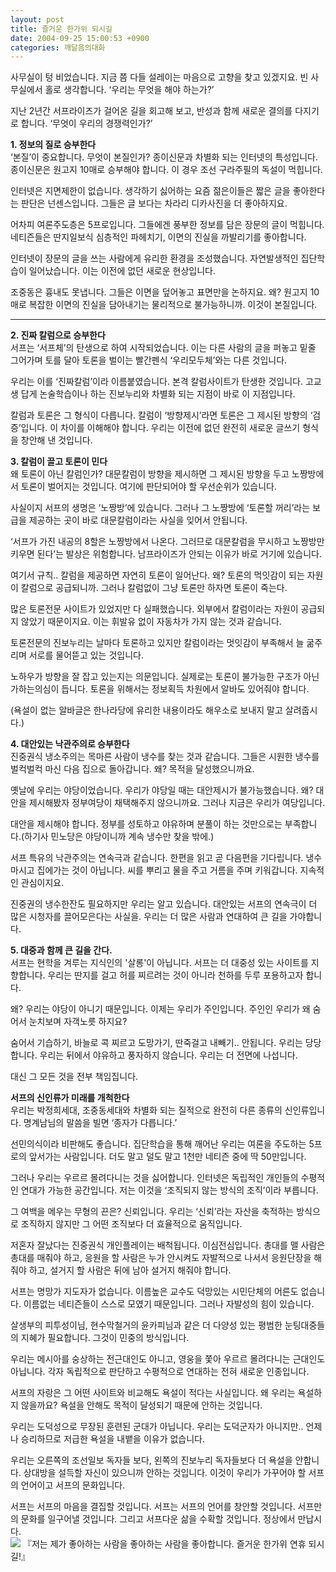 ```yaml
---
layout: post
title: 즐거운 한가위 되시길
date: 2004-09-25 15:00:53 +0900
categories: 깨달음의대화
---
```

사무실이 텅 비었습니다. 지금 쯤 다들 설레이는 마음으로 고향을 찾고 있겠지요. 빈 사무실에서 홀로 생각합니다. ‘우리는 무엇을 해야 하는가?’    
  
지난 2년간 서프라이즈가 걸어온 길을 회고해 보고, 반성과 함께 새로운 결의를 다지기로 합니다. ‘무엇이 우리의 경쟁력인가?’    
  
**1. 정보의 질로 승부한다**   
‘본질’이 중요합니다. 무엇이 본질인가? 종이신문과 차별화 되는 인터넷의 특성입니다. 종이신문은 원고지 10매로 승부해야 합니다. 이 경우 조선 구라주필의 독설이 먹힙니다.    
  
인터넷은 지면제한이 없습니다. 생각하기 싫어하는 요즘 젊은이들은 짧은 글을 좋아한다는 판단은 넌센스입니다. 그들은 글 보다는 차라리 디카사진을 더 좋아하지요.    
  
어차피 여론주도층은 5프로입니다. 그들에겐 풍부한 정보를 담은 장문의 글이 먹힙니다. 네티즌들은 딴지일보식 심층적인 파헤치기, 이면의 진실을 까발리기를 좋아합니다.    
  
인터넷이 장문의 글을 쓰는 사람에게 유리한 환경을 조성했습니다. 자연발생적인 집단학습이 일어났습니다. 이는 이전에 없던 새로운 현상입니다.    
  
조중동은 흉내도 못냅니다. 그들은 이면을 덮어놓고 표면만을 논하지요. 왜? 원고지 10매로 복잡한 이면의 진실을 담아내기는 물리적으로 불가능하니까. 이것이 본질입니다.   
****   
**2. 진짜 칼럼으로 승부한다**   
서프는 ‘서프체’의 탄생으로 하여 시작되었습니다. 이는 다른 사람의 글을 퍼놓고 밑줄 그어가며 토를 달아 토론을 벌이는 빨간펜식 ‘우리모두체’와는 다른 것입니다.    
  
우리는 이를 ‘진짜칼럼’이라 이름붙였습니다. 본격 칼럼사이트가 탄생한 것입니다. 고교생 답게 논술학습이나 하는 진보누리와 차별화 되는 지점이 바로 이 지점입니다. 
  
  
칼럼과 토론은 그 형식이 다릅니다. 칼럼이 ‘방향제시’라면 토론은 그 제시된 방향의 ‘검증’입니다. 이 차이를 이해해야 합니다. 우리는 이전에 없던 완전히 새로운 글쓰기 형식을 창안해 낸 것입니다.    
  
**3. 칼럼이 끌고 토론이 민다**   
왜 토론이 아닌 칼럼인가? 대문칼럼이 방향을 제시하면 그 제시된 방향을 두고 노짱방에서 토론이 벌어지는 것입니다. 여기에 판단되어야 할 우선순위가 있습니다.    
  
사실이지 서프의 생명은 ‘노짱방’에 있습니다. 그러나 그 노짱방에 ‘토론할 꺼리’라는 보급을 제공하는 곳이 바로 대문칼럼이라는 사실을 잊어서 안됩니다.    
  
‘서프가 가진 내공의 8할은 노짱방에서 나온다. 그러므로 대문칼럼을 무시하고 노짱방만 키우면 된다’는 발상은 위험합니다. 남프라이즈가 안되는 이유가 바로 거기에 있습니다.    
  
여기서 규칙.. 칼럼을 제공하면 자연히 토론이 일어난다. 왜? 토론의 먹잇감이 되는 자원이 칼럼으로 공급되니까. 그러나 칼럼없이 그냥 토론만 하자면 토론이 죽는다.    
  
많은 토론전문 사이트가 있었지만 다 실패했습니다. 외부에서 칼럼이라는 자원이 공급되지 않았기 때문이지요. 이는 휘발유 없이 자동차가 가지 않는 것과 같습니다.    
  
토론전문의 진보누리는 날마다 토론하고 있지만 칼럼이라는 멋잇감이 부족해서 늘 굶주리며 서로를 물어뜯고 있는 것입니다.    
  
노하우가 방향을 잘 잡고 있는지는 의문입니다. 실제로는 토론이 불가능한 구조가 아닌가하는의심이 듭니다. 토론을 위해서는 정보획득 차원에서 알바도 있어줘야 합니다.    
  
(욕설이 없는 알바글은 한나라당에 유리한 내용이라도 해우소로 보내지 말고 살려줍시다.)    
  
**4. 대안있는 낙관주의로 승부한다**   
진중권식 냉소주의는 목마른 사람이 냉수를 찾는 것과 같습니다. 그들은 시원한 냉수를 벌컥벌컥 마신 다음 집으로 돌아갑니다. 왜? 목적을 달성했으니까요. 
  
  
옛날에 우리는 야당이었습니다. 우리가 야당일 때는 대안제시가 불가능했습니다. 왜? 대안을 제시해봤자 정부여당이 채택해주지 않으니까요. 그러나 지금은 우리가 여당입니다.    
  
대안을 제시해야 합니다. 정부를 성토하고 야유하며 분풀이 하는 것만으로는 부족합니다.(하기사 민노당은 야당이니까 계속 냉수만 찾을 밖에.)    
  
서프 특유의 낙관주의는 연속극과 같습니다. 한편을 읽고 곧 다음편을 기다립니다. 냉수 마시고 집에가는 것이 아닙니다. 씨를 뿌리고 물을 주고 거름을 주며 키워갑니다. 지속적인 관심이지요.    
  
진중권의 냉수한잔도 필요하지만 우리는 알고 있습니다. 대안있는 서프의 연속극이 더 많은 시청자를 끌어모은다는 사실을. 우리는 더 많은 사람과 연대하여 큰 길을 가야합니다.    
  
**5. 대중과 함께 큰 길을 간다.**   
서프는 현학을 겨루는 지식인의 '살롱'이 아닙니다. 서프는 더 대중성 있는 사이트를 지향합니다. 우리는 딴지를 걸고 허를 찌르려는 것이 아니라 천하를 두루 포용하고자 합니다.    
  
왜? 우리는 야당이 아니기 때문입니다. 이제는 우리가 주인입니다. 주인인 우리가 왜 숨어서 눈치보며 자객노릇 하지요?    
  
숨어서 기습하기, 바늘로 콕 찌르고 도망가기, 딴죽걸고 내빼기.. 안됩니다. 우리는 당당합니다. 우리는 뒤에서 야유하고 풍자하지 않습니다. 우리는 더 전면에 나섭니다.    
  
대신 그 모든 것을 전부 책임집니다.    
  
**서프의 신인류가 미래를 개척한다**   
우리는 박정희세대, 조중동세대와 차별화 되는 질적으로 완전히 다른 종류의 신인류입니다. 명계남님의 말씀을 빌면 ‘종자가 다릅니다.’    
  
선민의식이라 비판해도 좋습니다. 집단학습을 통해 깨어난 우리는 여론을 주도하는 5프로의 앞서가는 사람입니다. 더도 말고 덜도 말고 1천만 네티즌 중에 딱 50만입니다.    
  
그러나 우리는 우르르 몰려다니는 것을 싫어합니다. 인터넷은 독립적인 개인들의 수평적인 연대가 가능한 공간입니다. 저는 이것을 ‘조직되지 않는 방식의 조직’이라 부릅니다.    
  
그 여백을 메우는 무형의 끈은? 신뢰입니다. 우리는 ‘신뢰’라는 자산을 축적하는 방식으로 조직하지 않지만 그 어떤 조직보다 더 효율적으로 움직입니다. 
  
  
저혼자 잘났다는 진중권식 개인플레이는 배척됩니다. 이심전심입니다. 총대를 맬 사람은 총대를 매줘야 하고, 응원을 할 사람은 누가 안시켜도 자발적으로 나서서 응원단장을 해줘야 하고, 설거지 할 사람은 뒤에 남아 설거지 해줘야 합니다.    
  
서프는 명망가 지도자가 없습니다. 이름높은 교수도 덕망있는 시민단체의 어른도 없습니다. 이름없는 네티즌들이 스스로 모였기 때문입니다. 그러나 자발성의 힘이 있습니다.    
  
살생부의 피투성이님, 현수막철거의 윤카피님과 같은 더 다양성 있는 평범한 눈팅대중들의 지혜가 필요합니다. 그것이 민중의 방식입니다.    
  
우리는 메시아를 숭상하는 전근대인도 아니고, 영웅을 쫓아 우르르 몰려다니는 근대인도 아닙니다. 각자 독립적으로 판단하고 수평적으로 연대하는 전혀 새로운 인종입니다.    
  
서프의 자랑은 그 어떤 사이트와 비교해도 욕설이 적다는 사실입니다. 왜 우리는 욕설하지 않을까요? 욕설을 안해도 목적이 달성되기 때문에 안하는 것입니다. 
  
  
우리는 도덕성으로 무장된 훈련된 군대가 아닙니다. 우리는 도덕군자가 아니지만.. 언제나 승리하므로 저급한 욕설을 내뱉을 이유가 없습니다.    
  
우리는 오른쪽의 조선일보 독자들 보다, 왼쪽의 진보누리 독자들보다 더 욕설을 안합니다. 상대방을 설득할 자신이 있으니까 안하는 것입니다. 이것이 우리가 가꾸어야 할 서프의 언어이고 서프의 문화입니다.    
  
서프는 서프의 마음을 결집할 것입니다. 서프는 서프의 언어를 창안할 것입니다. 서프만의 문화를 일구어낼 것입니다. 그리고 서프다운 삶을 수확할 것입니다. 정상에서 만납시다.   
<IMG src="http://oldwww.seoprise.com/technote/board/manwha/upimg/1096090722.jpg" border=0> 『저는 제가 좋아하는 사람을 좋아하는 사람을 좋아합니다. 즐거운 한가위 연휴 되시길!』